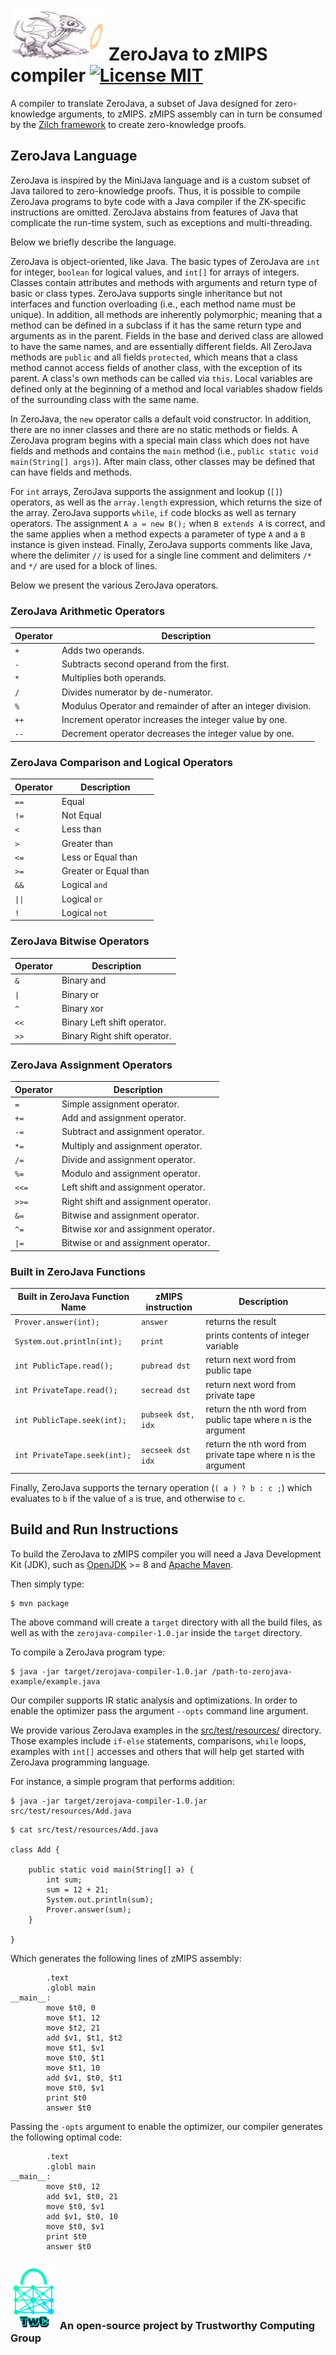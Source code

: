 # ![alt text][compiler-logo] ZeroJava to zMIPS compiler [![License MIT][badge-license]](LICENSE)

A compiler to translate ZeroJava, a subset of Java designed for zero-knowledge arguments, to zMIPS.
zMIPS assembly can in turn be consumed by the [Zilch framework](https://github.com/TrustworthyComputing/Zilch) to create zero-knowledge proofs.


## ZeroJava Language
ZeroJava is inspired by the MiniJava language and is a custom subset of Java tailored to zero-knowledge proofs.
Thus, it is possible to compile ZeroJava programs to byte code with a Java compiler if the ZK-specific instructions are omitted.
ZeroJava abstains from features of Java that complicate the run-time system, such as exceptions and multi-threading.


Below we briefly describe the language.


ZeroJava is object-oriented, like Java.
The basic types of ZeroJava are `int` for integer, `boolean` for logical values, and `int[]` for arrays of integers.
Classes contain attributes and methods with arguments and return type of basic or class types.
ZeroJava supports single inheritance but not interfaces and function overloading (i.e., each method name must be unique).
In addition, all methods are inherently polymorphic; meaning that a method can be defined in a subclass if it has the same return type and arguments as in the parent.
Fields in the base and derived class are allowed to have the same names, and are essentially different fields.
All ZeroJava methods are `public` and all fields `protected`, which means that a class method cannot access fields of another class, with the exception of its parent.
A class's own methods can be called via `this`.
Local variables are defined only at the beginning of a method and local variables shadow fields of the surrounding class with the same name.


In ZeroJava, the `new` operator calls a default void constructor.
In addition, there are no inner classes and there are no static methods or fields.
A ZeroJava program begins with a special main class which does not have fields and methods and contains the `main` method (i.e., `public static void main(String[] args)`).
After main class, other classes may be defined that can have fields and methods.


For `int` arrays, ZeroJava supports the assignment and lookup (`[]`) operators, as well as the `array.length` expression, which returns the size of the array.
ZeroJava supports `while`, `if` code blocks as well as ternary operators.
The assignment `A a = new B();` when `B extends A` is correct, and the same applies when a method expects a parameter of type `A` and a `B` instance is given instead.
Finally, ZeroJava supports comments like Java, where the delimiter `//` is used for a single line comment and delimiters `/*` and `*/` are used for a block of lines.


Below we present the various ZeroJava operators.


### ZeroJava Arithmetic Operators
| Operator | Description        											|
|----------|----------------------------------------------------------------|
| `+`      | Adds two operands.			 									|
| `-`      | Subtracts second operand from the first.				 		|
| `*`      | Multiplies both operands.			 							|
| `/`      | Divides numerator by de-numerator.			 					|
| `%`      | Modulus Operator and remainder of after an integer division.	|
| `++`     | Increment operator increases the integer value by one.			|
| `--`     | Decrement operator decreases the integer value by one.			|


### ZeroJava Comparison and Logical Operators
| Operator | Description        	|
|----------|------------------------|
| `==`     | Equal 					|
| `!=`     | Not Equal				|
| `<`      | Less than				|
| `>`      | Greater than			|
| `<=`     | Less or Equal than		|
| `>=`     | Greater or Equal than	|
| `&&`     | Logical `and`			|
| `\|\|`   | Logical `or`			|
| `!`      | Logical `not`			|


### ZeroJava Bitwise Operators
| Operator | Description        			|
|----------|--------------------------------|
| `&`      | Binary and 					|
| `\|`     | Binary or						|
| `^`      | Binary xor						|
| `<<`     | Binary Left shift operator. 	|
| `>>`     | Binary Right shift operator. 	|


### ZeroJava Assignment Operators
| Operator | Description        					|
|----------|----------------------------------------|
| `=`      | Simple assignment operator. 			|
| `+=`     | Add and assignment operator.  			|
| `-=`     | Subtract and assignment operator. 		|
| `*=`     | Multiply and assignment operator. 		|
| `/=`     | Divide and assignment operator. 		|
| `%=`     | Modulo and assignment operator. 		|
| `<<=`    | Left shift and assignment operator.	|
| `>>=`    | Right shift and assignment operator. 	|
| `&=`     | Bitwise and assignment operator. 		|
| `^=`     | Bitwise xor and assignment operator.	|
| `\|=`    | Bitwise or and assignment operator. 	|


### Built in ZeroJava Functions
| Built in ZeroJava Function Name   | zMIPS instruction | Description 		|
|-----------------------------------|-------------------|---------------------------------------------------------------|
| `Prover.answer(int);` 			| `answer`			| returns the result 											|
| `System.out.println(int);`		| `print`			| prints contents of integer variable 							|
| `int PublicTape.read();`			| `pubread dst`		| return next word from public tape								|
| `int PrivateTape.read();`			| `secread dst`		| return next word from private tape 							|
| `int PublicTape.seek(int);`		| `pubseek dst, idx`| return the nth word from public tape where n is the argument	|
| `int PrivateTape.seek(int);` 		| `secseek dst idx`	| return the nth word from private tape where n is the argument	|


Finally, ZeroJava supports the ternary operation (`( a ) ? b : c ;`) which evaluates to `b` if the value of `a` is true, and otherwise to `c`.


## Build and Run Instructions

To build the ZeroJava to zMIPS compiler you will need a Java Development Kit (JDK), such as [OpenJDK](https://openjdk.java.net/) >= 8 and [Apache Maven](https://maven.apache.org/).

Then simply type:
```
$ mvn package
```

The above command will create a `target` directory with all the build files, as well as with the `zerojava-compiler-1.0.jar` inside the `target` directory.


To compile a ZeroJava program type:
```
$ java -jar target/zerojava-compiler-1.0.jar /path-to-zerojava-example/example.java
```


Our compiler supports IR static analysis and optimizations.
In order to enable the optimizer pass the argument `--opts` command line argument.


We provide various ZeroJava examples in the [src/test/resources/](./src/test/resources/) directory.
Those examples include `if-else` statements, comparisons, `while` loops, examples with `int[]` accesses and others that will help get started with ZeroJava programming language.

For instance, a simple program that performs addition:
```
$ java -jar target/zerojava-compiler-1.0.jar src/test/resources/Add.java
```

```
$ cat src/test/resources/Add.java

class Add {

	public static void main(String[] a) {
		int sum;
		sum = 12 + 21;
		System.out.println(sum);
		Prover.answer(sum);
	}

}
```

Which generates the following lines of zMIPS assembly:
```
        .text
        .globl main
__main__:
        move $t0, 0
        move $t1, 12
        move $t2, 21
        add $v1, $t1, $t2
        move $t1, $v1
        move $t0, $t1
        move $t1, 10
        add $v1, $t0, $t1
        move $t0, $v1
        print $t0
        answer $t0
```

Passing the `-opts` argument to enable the optimizer, our compiler generates the following optimal code:
```
        .text
        .globl main
__main__:
        move $t0, 12
        add $v1, $t0, 21
        move $t0, $v1
        add $v1, $t0, 10
        move $t0, $v1
        print $t0
        answer $t0
```


### ![alt text][twc-logo] An open-source project by Trustworthy Computing Group


[compiler-logo]: ./logos/compiler_logo_sm.png

[twc-logo]: ./logos/twc.png

[badge-license]: https://img.shields.io/badge/license-MIT-green.svg?style=flat-square
